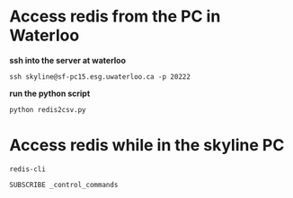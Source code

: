 # Access redis from the PC in Waterloo

**ssh into the server at waterloo**

    ssh skyline@sf-pc15.esg.uwaterloo.ca -p 20222

**run the python script**

    python redis2csv.py


# Access redis while in the skyline PC

    redis-cli

    SUBSCRIBE _control_commands